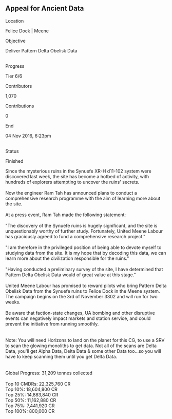 ## Appeal for Ancient Data

Location

Felice Dock \| Meene

Objective

Deliver Pattern Delta Obelisk Data

\
Progress

Tier 6/6

Contributors

1,070

Contributions

0

End

04 Nov 2016, 6:23pm

\
Status

Finished

Since the mysterious ruins in the Synuefe XR-H d11-102 system were
discovered last week, the site has become a hotbed of activity, with
hundreds of explorers attempting to uncover the ruins\' secrets.\
\
Now the engineer Ram Tah has announced plans to conduct a comprehensive
research programme with the aim of learning more about the site.\
\
At a press event, Ram Tah made the following statement:\
\
"The discovery of the Synuefe ruins is hugely significant, and the site
is unquestionably worthy of further study. Fortunately, United Meene
Labour has graciously agreed to fund a comprehensive research project."\
\
"I am therefore in the privileged position of being able to devote
myself to studying data from the site. It is my hope that by decoding
this data, we can learn more about the civilization responsible for the
ruins."\
\
"Having conducted a preliminary survey of the site, I have determined
that Pattern Delta Obelisk Data would of great value at this stage."\
\
United Meene Labour has promised to reward pilots who bring Pattern
Delta Obelisk Data from the Synuefe ruins to Felice Dock in the Meene
system. The campaign begins on the 3rd of November 3302 and will run for
two weeks.\
\
Be aware that faction-state changes, UA bombing and other disruptive
events can negatively impact markets and station service, and could
prevent the initiative from running smoothly.\
\
\
Note: You will need Horizons to land on the planet for this CG, to use a
SRV to scan the glowing monoliths to get data. Not all of the scans are
Delta Data, you\'ll get Alpha Data, Delta Data & some other Data
too...so you will have to keep scanning them until you get Delta Data.\
\
\
Global Progress: 31,209 tonnes collected\
\
Top 10 CMDRs: 22,325,760 CR\
Top 10%: 18,604,800 CR\
Top 25%: 14,883,840 CR\
Top 50%: 11,162,880 CR\
Top 75%: 7,441,920 CR\
Top 100%: 800,000 CR

